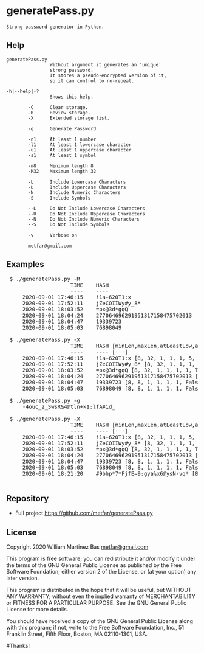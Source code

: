 # generatePass.py

    Strong password generator in Python.


## Help

    generatePass.py
                    Without argument it generates an 'unique' 
                    strong password.
                    It stores a pseudo-encrypted version of it,
                    so it can control to no-repeat.

    -h|--help|-?
                    Shows this help.

            -C      Clear storage.
            -R      Review storage.
            -X      Extended storage list.

            -g      Generate Password
                    
            -n1     At least 1 number
            -l1     At least 1 lowercase character
            -u1     At least 1 uppercase character
            -s1     At least 1 symbol
            
            -m8     Minimum length 8
            -M32    Maximum length 32
            
            -L      Include Lowercase Characters
            -U      Include Uppercase Characters
            -N      Include Numeric Characters
            -S      Include Symbols

            --L     Do Not Include Lowercase Characters
            --U     Do Not Include Uppercase Characters
            --N     Do Not Include Numeric Characters
            --S     Do Not Include Symbols
            
            -v      Verbose on
            
            metfar@gmail.com    
                                    
## Examples
<pre>
 $ ./generatePass.py -R
                    TIME    HASH
                    ----    ----
     2020-09-01 17:46:15    !1a+620T1:x
     2020-09-01 17:52:11    jZeCOIIWy#y_8*
     2020-09-01 18:03:52    =px@3d*gqQ
     2020-09-01 18:04:24    277064696291951317158475702013
     2020-09-01 18:04:47    19339723
     2020-09-01 18:05:03    76898049

 $ ./generatePass.py -X
                    TIME    HASH [minLen,maxLen,atLeastLow,atlUpp,atlSym,atlNum,lowers,uppers,syms,nums]
                    ----    ---- [···]
     2020-09-01 17:46:15    !1a+620T1:x [8, 32, 1, 1, 1, 5, True, True, True, True]
     2020-09-01 17:52:11    jZeCOIIWy#y_8* [8, 32, 1, 1, 1, 1, True, True, True, True]
     2020-09-01 18:03:52    =px@3d*gqQ [8, 32, 1, 1, 1, 1, True, True, True, True]
     2020-09-01 18:04:24    277064696291951317158475702013 [8, 32, 1, 1, 1, 1, False, False, False, True]
     2020-09-01 18:04:47    19339723 [8, 8, 1, 1, 1, 1, False, False, False, True]
     2020-09-01 18:05:03    76898049 [8, 8, 1, 1, 1, 1, False, False, False, True]

 $ ./generatePass.py -g
     -4ouc_2_SwsR&4@tln+k1:lfA#id_

 $ ./generatePass.py -X
                    TIME    HASH [minLen,maxLen,atLeastLow,atlUpp,atlSym,atlNum,lowers,uppers,syms,nums]
                    ----    ---- [···]
     2020-09-01 17:46:15    !1a+620T1:x [8, 32, 1, 1, 1, 5, True, True, True, True]
     2020-09-01 17:52:11    jZeCOIIWy#y_8* [8, 32, 1, 1, 1, 1, True, True, True, True]
     2020-09-01 18:03:52    =px@3d*gqQ [8, 32, 1, 1, 1, 1, True, True, True, True]
     2020-09-01 18:04:24    277064696291951317158475702013 [8, 32, 1, 1, 1, 1, False, False, False, True]
     2020-09-01 18:04:47    19339723 [8, 8, 1, 1, 1, 1, False, False, False, True]
     2020-09-01 18:05:03    76898049 [8, 8, 1, 1, 1, 1, False, False, False, True]
     2020-09-01 18:21:20    #9bhp*7*FjfE=9:gya%x6@ysN-vq* [8, 32, 1, 1, 1, 1, True, True, True, True]
        
</pre>

## Repository

  - Full project <https://github.com/metfar/generatePass.py>
  
  
## License

  Copyright 2020 William Martinez Bas <metfar@gmail.com>

  This program is free software; you can redistribute it and/or modify
  it under the terms of the GNU General Public License as published by
  the Free Software Foundation; either version 2 of the License, or
  (at your option) any later version.
  
  This program is distributed in the hope that it will be useful,
  but WITHOUT ANY WARRANTY; without even the implied warranty of
  MERCHANTABILITY or FITNESS FOR A PARTICULAR PURPOSE.  See the
  GNU General Public License for more details.
  
  You should have received a copy of the GNU General Public License
  along with this program; if not, write to the Free Software
  Foundation, Inc., 51 Franklin Street, Fifth Floor, Boston,
  MA 02110-1301, USA.

#Thanks!
